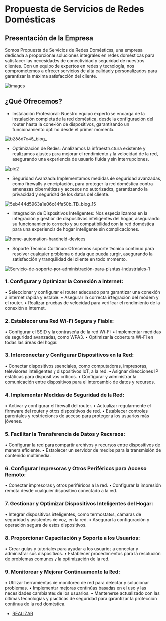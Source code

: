 # Propuesta de Servicios de Redes Domésticas

## Presentación de la Empresa
Somos Propuesta de Servicios de Redes Domésticas, una empresa dedicada a proporcionar soluciones integrales en redes domésticas para satisfacer las necesidades de conectividad y seguridad de nuestros clientes. Con un equipo de expertos en redes y tecnología, nos comprometemos a ofrecer servicios de alta calidad y personalizados para garantizar la máxima satisfacción del cliente.

 ![images](https://github.com/Onhofre/ProyectoPAR/assets/170147666/b95e4506-e923-4d1a-8e80-367fb1272087)

## ¿Qué Ofrecemos?
* Instalación Profesional: Nuestro equipo experto se encarga de la instalación completa de la red doméstica, desde la configuración del router hasta la conexión de dispositivos, garantizando un funcionamiento óptimo desde el primer momento.

![b288d7c45_blog_](https://github.com/Onhofre/ProyectoPAR/assets/170147666/197aee6b-9b5c-431f-b6d1-8c3161900572)

* Optimización de Redes: Analizamos la infraestructura existente y realizamos ajustes para mejorar el rendimiento y la velocidad de la red, asegurando una experiencia de usuario fluida y sin interrupciones.

![pic2](https://github.com/Onhofre/ProyectoPAR/assets/170147666/d962295d-fcd3-4494-a601-cd1efef2ffe6)

* Seguridad Avanzada: Implementamos medidas de seguridad avanzadas, como firewalls y encriptación, para proteger la red doméstica contra amenazas cibernéticas y accesos no autorizados, garantizando la privacidad y seguridad de los datos del cliente.

![5eb444d5963a1e06c84fa50b_TB_blog_15](https://github.com/Onhofre/ProyectoPAR/assets/170147666/d15bcb39-05ce-483b-b015-77f88ca61f94)


* Integración de Dispositivos Inteligentes: Nos especializamos en la integración y gestión de dispositivos inteligentes del hogar, asegurando su funcionamiento correcto y su compatibilidad con la red doméstica para una experiencia de hogar inteligente sin complicaciones.

![home-automation-handheld-devices](https://github.com/Onhofre/ProyectoPAR/assets/170147666/7394c9fc-d6bf-458a-90e0-90bb957dcb04)


* Soporte Técnico Continuo: Ofrecemos soporte técnico continuo para resolver cualquier problema o duda que pueda surgir, asegurando la satisfacción y tranquilidad del cliente en todo momento.

![Servicio-de-soporte-por-administración-para-plantas-industriales-1](https://github.com/Onhofre/ProyectoPAR/assets/170147666/0faf3af4-da73-43aa-87b3-b87a430e68a0)


### 1.	Configurar y Optimizar la Conexión a Internet:

•	Seleccionar y configurar el router adecuado para garantizar una conexión a internet rápida y estable.
•	Asegurar la correcta integración del módem y el router.
•	Realizar pruebas de velocidad para verificar el rendimiento de la conexión a internet.

### 2.	Establecer una Red Wi-Fi Segura y Fiable:

•	Configurar el SSID y la contraseña de la red Wi-Fi.
•	Implementar medidas de seguridad avanzadas, como WPA3.
•	Optimizar la cobertura Wi-Fi en todas las áreas del hogar.

### 3.	Interconectar y Configurar Dispositivos en la Red:

•	Conectar dispositivos esenciales, como computadoras, impresoras, televisores inteligentes y dispositivos IoT, a la red.
•	Asignar direcciones IP estáticas para dispositivos críticos.
•	Configurar y administrar la comunicación entre dispositivos para el intercambio de datos y recursos.

### 4.	Implementar Medidas de Seguridad de la Red:

•	Activar y configurar el firewall del router.
•	Actualizar regularmente el firmware del router y otros dispositivos de red.
•	Establecer controles parentales y restricciones de acceso para proteger a los usuarios más jóvenes.

### 5.	Facilitar la Transferencia de Datos y Recursos:

•	Configurar la red para compartir archivos y recursos entre dispositivos de manera eficiente.
•	Establecer un servidor de medios para la transmisión de contenido multimedia.

### 6.	Configurar Impresoras y Otros Periféricos para Acceso Remoto:

•	Conectar impresoras y otros periféricos a la red.
•	Configurar la impresión remota desde cualquier dispositivo conectado a la red.

### 7.	Gestionar y Optimizar Dispositivos Inteligentes del Hogar:

•	Integrar dispositivos inteligentes, como termostatos, cámaras de seguridad y asistentes de voz, en la red.
•	Asegurar la configuración y operación segura de estos dispositivos.

### 8.	Proporcionar Capacitación y Soporte a los Usuarios:

•	Crear guías y tutoriales para ayudar a los usuarios a conectar y administrar sus dispositivos.
•	Establecer procedimientos para la resolución de problemas comunes y la optimización de la red.

### 9.	Monitorear y Mejorar Continuamente la Red:

•	Utilizar herramientas de monitoreo de red para detectar y solucionar problemas.
•	Implementar mejoras continúas basadas en el uso y las necesidades cambiantes de los usuarios.
•	Mantenerse actualizado con las últimas tecnologías y prácticas de seguridad para garantizar la protección continua de la red doméstica.

* [REALIZAR]([https://github.com/Onhofre/ProyectoPAR/blob/main/A%20REALIZAR.md])

